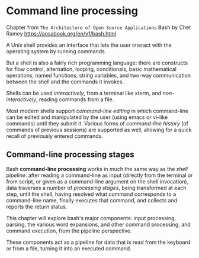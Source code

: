 # Command line processing

Chapter from `The Architecture of Open Source Applications`
Bash by Chet Ramey 
https://aosabook.org/en/v1/bash.html


A Unix shell provides an interface that lets the user interact with the operating system by running commands.

But a shell is also a fairly rich programming language: there are constructs for flow control, alternation, looping, conditionals, basic mathematical operations, named functions, string variables, and two-way communication between the shell and the commands it invokes.

Shells can be used *interactively*, from a terminal like xterm, and *non-interactively*, reading commands from a file.

Most modern shells support *command-line editing* in which command-line can be edited and manipulated by the user (using emacs or vi-like commands) until they submit it. Various forms of *command-line history* (of commands of previous sessions) are supported as well, allowing for a quick recall of previously entered commands.

## Command-line processing stages

Bash **command-line processing** works in much the same way as the *shell pipeline*: after reading a command-line as input (directly from the terminal or from script, or given as a command-line argument on the shell invocation), data traverses a number of *processing stages*, being transformed at each step, until the shell, having resolved what command corresponds to a command-line name, finally executes that command, and collects and reports the return status.

This chapter will explore bash's major components: input processing, parsing, the various word expansions, and other command processing, and command execution, from the pipeline perspective.

These components act as a pipeline for data that is read from the keyboard or from a file, turning it into an executed command.
